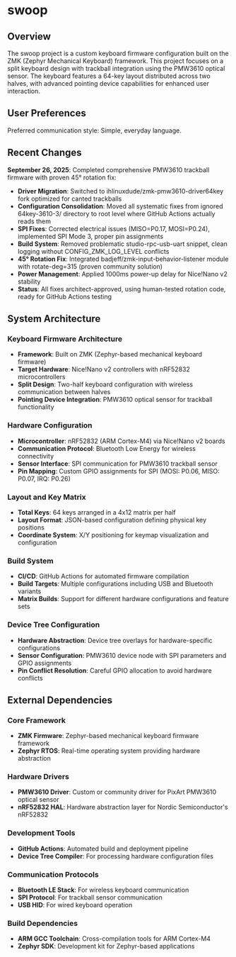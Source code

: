 # swoop

## Overview

The swoop project is a custom keyboard firmware configuration built on the ZMK (Zephyr Mechanical Keyboard) framework. This project focuses on a split keyboard design with trackball integration using the PMW3610 optical sensor. The keyboard features a 64-key layout distributed across two halves, with advanced pointing device capabilities for enhanced user interaction.

## User Preferences

Preferred communication style: Simple, everyday language.

## Recent Changes

**September 26, 2025**: Completed comprehensive PMW3610 trackball firmware with proven 45° rotation fix:
- **Driver Migration**: Switched to ihlinuxdude/zmk-pmw3610-driver64key fork optimized for canted trackballs
- **Configuration Consolidation**: Moved all systematic fixes from ignored 64key-3610-3/ directory to root level where GitHub Actions actually reads them
- **SPI Fixes**: Corrected electrical issues (MISO=P0.17, MOSI=P0.24), implemented SPI Mode 3, proper pin assignments
- **Build System**: Removed problematic studio-rpc-usb-uart snippet, clean logging without CONFIG_ZMK_LOG_LEVEL conflicts
- **45° Rotation Fix**: Integrated badjeff/zmk-input-behavior-listener module with rotate-deg=315 (proven community solution)
- **Power Management**: Applied 1000ms power-up delay for Nice!Nano v2 stability
- **Status**: All fixes architect-approved, using human-tested rotation code, ready for GitHub Actions testing

## System Architecture

### Keyboard Firmware Architecture
- **Framework**: Built on ZMK (Zephyr-based mechanical keyboard firmware)
- **Target Hardware**: Nice!Nano v2 controllers with nRF52832 microcontrollers
- **Split Design**: Two-half keyboard configuration with wireless communication between halves
- **Pointing Device Integration**: PMW3610 optical sensor for trackball functionality

### Hardware Configuration
- **Microcontroller**: nRF52832 (ARM Cortex-M4) via Nice!Nano v2 boards
- **Communication Protocol**: Bluetooth Low Energy for wireless connectivity
- **Sensor Interface**: SPI communication for PMW3610 trackball sensor
- **Pin Mapping**: Custom GPIO assignments for SPI (MOSI: P0.06, MISO: P0.07, IRQ: P0.26)

### Layout and Key Matrix
- **Total Keys**: 64 keys arranged in a 4x12 matrix per half
- **Layout Format**: JSON-based configuration defining physical key positions
- **Coordinate System**: X/Y positioning for keymap visualization and configuration

### Build System
- **CI/CD**: GitHub Actions for automated firmware compilation
- **Build Targets**: Multiple configurations including USB and Bluetooth variants
- **Matrix Builds**: Support for different hardware configurations and feature sets

### Device Tree Configuration
- **Hardware Abstraction**: Device tree overlays for hardware-specific configurations
- **Sensor Configuration**: PMW3610 device node with SPI parameters and GPIO assignments
- **Pin Conflict Resolution**: Careful GPIO allocation to avoid hardware conflicts

## External Dependencies

### Core Framework
- **ZMK Firmware**: Zephyr-based mechanical keyboard firmware framework
- **Zephyr RTOS**: Real-time operating system providing hardware abstraction

### Hardware Drivers
- **PMW3610 Driver**: Custom or community driver for PixArt PMW3610 optical sensor
- **nRF52832 HAL**: Hardware abstraction layer for Nordic Semiconductor's nRF52832

### Development Tools
- **GitHub Actions**: Automated build and deployment pipeline
- **Device Tree Compiler**: For processing hardware configuration files

### Communication Protocols
- **Bluetooth LE Stack**: For wireless keyboard communication
- **SPI Protocol**: For trackball sensor communication
- **USB HID**: For wired keyboard operation

### Build Dependencies
- **ARM GCC Toolchain**: Cross-compilation tools for ARM Cortex-M4
- **Zephyr SDK**: Development kit for Zephyr-based applications
